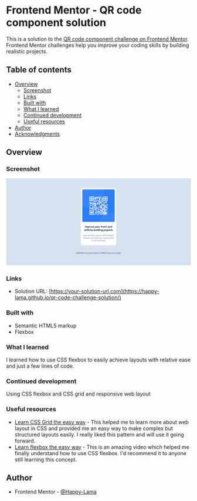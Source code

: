 # Frontend Mentor - QR code component solution

This is a solution to the [QR code component challenge on Frontend Mentor](https://www.frontendmentor.io/challenges/qr-code-component-iux_sIO_H). Frontend Mentor challenges help you improve your coding skills by building realistic projects. 

## Table of contents

- [Overview](#overview)
  - [Screenshot](#screenshot)
  - [Links](#links)
  - [Built with](#built-with)
  - [What I learned](#what-i-learned)
  - [Continued development](#continued-development)
  - [Useful resources](#useful-resources)
- [Author](#author)
- [Acknowledgments](#acknowledgments)


## Overview

### Screenshot

![![Screenshot of the completed design](screenshot.jpg)](./screenshot.jpg)



### Links

- Solution URL: [https://your-solution-url.com](https://happy-lama.github.io/qr-code-challenge-solution/)


### Built with

- Semantic HTML5 markup
- Flexbox


### What I learned

I learned how to use CSS flexbox to easily achieve layouts with relative ease and just a few lines of code. 


### Continued development

Using CSS flexbox and CSS grid and responsive web layout 

### Useful resources

- [Learn CSS Grid the easy way](https://www.youtube.com/watch?v=rg7Fvvl3taU) - This helped me to learn more about web layout in CSS and provided me an easy way to make complex but structured layouts easily. I really liked this pattern and will use it going forward.
- [Learn flexbox the easy way](hhttps://www.youtube.com/watch?v=u044iM9xsWU) - This is an amazing video which helped me finally understand how to use CSS flexbox. I'd recommend it to anyone still learning this concept.


## Author


- Frontend Mentor - [@Happy-Lama](https://www.frontendmentor.io/profile/Happy-Lama)





